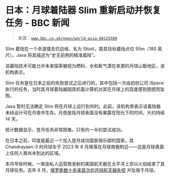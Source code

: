 <!--yml

分类：未分类

日期：2024-05-27 15:19:25

-->

# 日本：月球着陆器 Slim 重新启动并恢复任务 - BBC 新闻

> 来源：[`www.bbc.co.uk/news/world-asia-68125589`](https://www.bbc.co.uk/news/world-asia-68125589)

Slim 着陆在一个赤道撞击坑边缘，名为 Shioli，距其目标着陆点仅 55m（180 英尺）。Jaxa 将其描述为“史无前例的精准着陆”。

该着陆技术可能允许未来探索被视为燃料、水和氧气潜在来源的月球山极地区，该机构表示。

Slim 任务是在日本之前的失败尝试之后进行的，其中包括一次由初创公司 iSpace 执行的任务，当时其月球着陆器因其机载计算机对其在月球上的高度感到困惑而坠毁。

Jaxa 暂时无法确定 Slim 将在月球上运行到何时。此前，该机构曾表示该着陆器未经设计可在月夜中生存。月夜是指月球表面没有暴露在阳光下的时间，大约持续 14 天。

统计数据显示，登月任务非常困难。只有约一半的尝试成功。

在日本之前，印度是最近一个加入登月成功国家俱乐部的国家。其 Chandrayaan-3 的月球车于 2023 年 8 月降落在月球南极附近——这是月球表面上任何人类尚未到达的区域。

本月早些时候，一架由私人运营商发射的美国航天器在太平洋上空以火焰结束了其月球任务。去年 8 月，[俄罗斯数十年来首次的月球航天器失控](https://www.bbc.com/news/world-europe-66562629) 并坠毁于月球。
